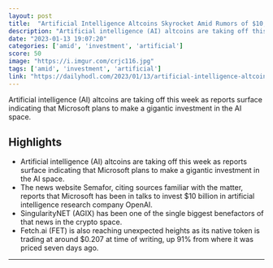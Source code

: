 ```yaml
---
layout: post
title:  "Artificial Intelligence Altcoins Skyrocket Amid Rumors of $10,000,000,000 Microsoft Investment in OpenAI"
description: "Artificial intelligence (AI) altcoins are taking off this week as reports surface indicating that Microsoft plans to make a gigantic investment in the AI space."
date: "2023-01-13 19:07:20"
categories: ['amid', 'investment', 'artificial']
score: 50
image: "https://i.imgur.com/crjc116.jpg"
tags: ['amid', 'investment', 'artificial']
link: "https://dailyhodl.com/2023/01/13/artificial-intelligence-altcoins-skyrocket-amid-rumors-of-10000000000-microsoft-investment-in-openai/"
---
```


Artificial intelligence (AI) altcoins are taking off this week as reports surface indicating that Microsoft plans to make a gigantic investment in the AI space.

## Highlights

- Artificial intelligence (AI) altcoins are taking off this week as reports surface indicating that Microsoft plans to make a gigantic investment in the AI space.
- The news website Semafor, citing sources familiar with the matter, reports that Microsoft has been in talks to invest $10 billion in artificial intelligence research company OpenAI.
- SingularityNET (AGIX) has been one of the single biggest benefactors of that news in the crypto space.
- Fetch.ai (FET) is also reaching unexpected heights as its native token is trading at around $0.207 at time of writing, up 91% from where it was priced seven days ago.

---
